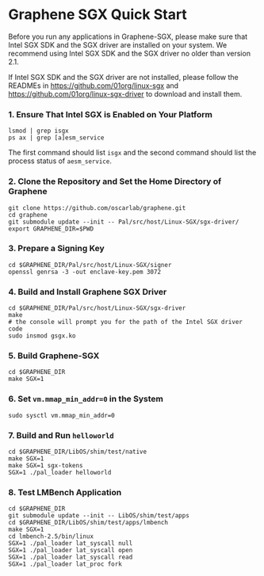 # Graphene SGX Quick Start

Before you run any applications in Graphene-SGX, please make sure that Intel SGX SDK and the SGX
driver are installed on your system. We recommend using Intel SGX SDK and the SGX driver no older
than version 2.1.

If Intel SGX SDK and the SGX driver are not installed, please follow the READMEs in
<https://github.com/01org/linux-sgx> and <https://github.com/01org/linux-sgx-driver> to download
and install them.

### 1. Ensure That Intel SGX is Enabled on Your Platform

    lsmod | grep isgx
    ps ax | grep [a]esm_service

The first command should list `isgx` and the second command should list the process status of
`aesm_service`.

### 2. Clone the Repository and Set the Home Directory of Graphene

    git clone https://github.com/oscarlab/graphene.git
    cd graphene
    git submodule update --init -- Pal/src/host/Linux-SGX/sgx-driver/
    export GRAPHENE_DIR=$PWD

### 3. Prepare a Signing Key

    cd $GRAPHENE_DIR/Pal/src/host/Linux-SGX/signer
    openssl genrsa -3 -out enclave-key.pem 3072

### 4. Build and Install Graphene SGX Driver

    cd $GRAPHENE_DIR/Pal/src/host/Linux-SGX/sgx-driver
    make
    # the console will prompt you for the path of the Intel SGX driver code
    sudo insmod gsgx.ko

### 5. Build Graphene-SGX

    cd $GRAPHENE_DIR
    make SGX=1

### 6. Set `vm.mmap_min_addr=0` in the System

    sudo sysctl vm.mmap_min_addr=0

### 7. Build and Run `helloworld`

    cd $GRAPHENE_DIR/LibOS/shim/test/native
    make SGX=1
    make SGX=1 sgx-tokens
    SGX=1 ./pal_loader helloworld

### 8. Test LMBench Application

    cd $GRAPHENE_DIR
    git submodule update --init -- LibOS/shim/test/apps
    cd $GRAPHENE_DIR/LibOS/shim/test/apps/lmbench
    make SGX=1
    cd lmbench-2.5/bin/linux
    SGX=1 ./pal_loader lat_syscall null
    SGX=1 ./pal_loader lat_syscall open
    SGX=1 ./pal_loader lat_syscall read
    SGX=1 ./pal_loader lat_proc fork

